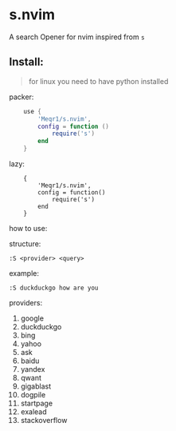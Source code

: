 # s.nvim
A search Opener for nvim inspired from `s`

## Install:

> for linux you need to have python installed

packer:
```lua
    use {
        'Meqr1/s.nvim',
        config = function ()
            require('s')
        end
    }
```

lazy: 
```
    {
        'Meqr1/s.nvim',
        config = function()
            require('s')
        end
    }
```

how to use:

structure:
```
:S <provider> <query>
```

example:
```
:S duckduckgo how are you
```

providers:

1. google
2. duckduckgo
3. bing
4. yahoo
5. ask
6. baidu
7. yandex
8. qwant
9. gigablast
10. dogpile
11. startpage
12. exalead
13. stackoverflow
